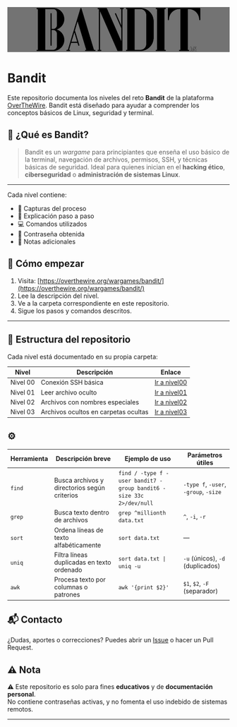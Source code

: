 ![bandit](Assets/Bnt.jpg)

# Bandit 

Este repositorio documenta los niveles del reto **Bandit** de la plataforma [OverTheWire](https://overthewire.org/wargames/bandit/). 
Bandit está diseñado para ayudar a comprender los conceptos básicos de Linux, seguridad y terminal.

## 🎯 ¿Qué es Bandit?

> Bandit es un *wargame* para principiantes que enseña el uso básico de la terminal, navegación de archivos, permisos, SSH, y técnicas básicas de seguridad.
Ideal para quienes inician en el **hacking ético**, **ciberseguridad** o **administración de sistemas Linux**.

---


Cada nivel contiene:
- 📸 Capturas del proceso
- 🧠 Explicación paso a paso
- 💻 Comandos utilizados
- 🔑 Contraseña obtenida
- 📝 Notas adicionales

## 🚀 Cómo empezar

1. Visita: [https://overthewire.org/wargames/bandit/](https://overthewire.org/wargames/bandit/)
2. Lee la descripción del nivel.
3. Ve a la carpeta correspondiente en este repositorio.
4. Sigue los pasos y comandos descritos.

---

## 📁 Estructura del repositorio

Cada nivel está documentado en su propia carpeta:

| Nivel | Descripción | Enlace |
|-------|-------------|--------|
| Nivel 00 | Conexión SSH básica | [Ir a nivel00](./nivel00) |
| Nivel 01 | Leer archivo oculto | [Ir a nivel01](./nivel01) |
| Nivel 02 | Archivos con nombres especiales | [Ir a nivel02](./nivel02) |
| Nivel 03 | Archivos ocultos en carpetas ocultas | [Ir a nivel03](./nivel03) |

## ⚙️

| Herramienta | Descripción breve                            | Ejemplo de uso                                                      | Parámetros útiles                     |
| ----------- | -------------------------------------------- | ------------------------------------------------------------------- | ------------------------------------- |
| `find`      | Busca archivos y directorios según criterios | `find / -type f -user bandit7 -group bandit6 -size 33c 2>/dev/null` | `-type f`, `-user`, `-group`, `-size` |
| `grep`      | Busca texto dentro de archivos               | `grep ^millionth data.txt`                                          | `^`, `-i`, `-r`                       |
| `sort`      | Ordena líneas de texto alfabéticamente       | `sort data.txt`                                                     | —                                     |
| `uniq`      | Filtra líneas duplicadas en texto ordenado   | `sort data.txt \| uniq -u`                                          | `-u` (únicos), `-d` (duplicados)      |
| `awk`       | Procesa texto por columnas o patrones        | `awk '{print $2}'`                                                  | `$1`, `$2`, `-F` (separador)          |


## 📬 Contacto

¿Dudas, aportes o correcciones? Puedes abrir un [Issue](https://github.com/) o hacer un Pull Request.


## ⚠️ Nota

⚠️ Este repositorio es solo para fines **educativos** y de **documentación personal**.  
No contiene contraseñas activas, y no fomenta el uso indebido de sistemas remotos.

---
